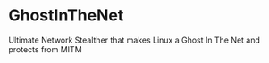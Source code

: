 # GhostInTheNet
Ultimate Network Stealther that makes Linux a Ghost In The Net and protects from MITM
